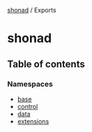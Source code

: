 [shonad](README.md) / Exports

# shonad

## Table of contents

### Namespaces

- [base](modules/base.md)
- [control](modules/control.md)
- [data](modules/data.md)
- [extensions](modules/extensions.md)
